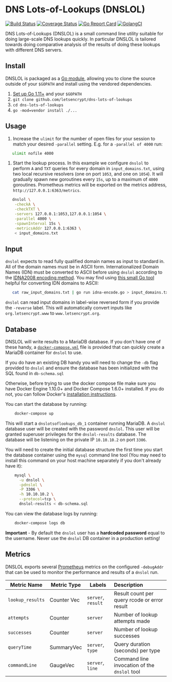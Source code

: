 # DNS Lots-of-Lookups (DNSLOL)

[![Build Status](https://travis-ci.org/letsencrypt/dns-lots-of-lookups.svg?branch=master)](https://travis-ci.org/letsencrypt/dns-lots-of-lookups)
[![Coverage Status](https://coveralls.io/repos/github/letsencrypt/dns-lots-of-lookups/badge.svg)](https://coveralls.io/github/letsencrypt/dns-lots-of-lookups)
[![Go Report Card](https://goreportcard.com/badge/github.com/letsencrypt/dns-lots-of-lookups)](https://goreportcard.com/report/github.com/letsencrypt/dns-lots-of-lookups)
[![GolangCI](https://golangci.com/badges/github.com/letsencrypt/dns-lots-of-lookups.svg)](https://golangci.com/r/github.com/letsencrypt/dns-lots-of-lookups)


DNS Lots-of-Lookups (DNSLOL) is a small command line utility suitable for doing
large-scale DNS lookups quickly. In particular DNSLOL is tailored towards doing
comparative analysis of the results of doing these lookups with different DNS
servers.

## Install

DNSLOL is packaged as a [Go module](https://github.com/golang/go/wiki/Modules),
allowing you to clone the source outside of your `$GOPATH` and install using the
vendored dependencies.

1. [Set up Go 1.11+](https://golang.org/doc/install) and your `$GOPATH`
1. `git clone github.com/letsencrypt/dns-lots-of-lookups`
1. `cd dns-lots-of-lookups`
1. `go -mod=vendor install ./...`

## Usage

1. Increase the `ulimit` for the number of open files for your session to match
   your desired `-parallel` setting. E.g. for a `-parallel of 4000` run:

```bash
   ulimit nofile 4000
```

1. Start the lookup process. In this example we configure `dnslol` to perform `A`
   and `TXT` queries for every domain in `input_domains.txt`, using two local
   recursive resolvers (one on port `1053`, and one on `1054`). It will
   gradually spawn new goroutines every `15s`, up to a maximum of `4000`
   goroutines. Prometheus metrics will be exported on the metrics address,
   `http://127.0.0.1:6363/metrics`.

```bash
   dnslol \
    -checkA \
    -checkTXT \
    -servers 127.0.0.1:1053,127.0.0.1:1054 \
    -parallel 4000 \
    -spawnInterval 15s \
    -metricsAddr 127.0.0.1:6363 \
    < input_domains.txt
```

## Input

`dnslol` expects to read fully qualified domain names as input to standard in.
All of the domain names must be in ASCII form. Internationalized Domain Names
(IDN) must be converted to ASCII before using `dnslol` according to the
[IDNA2008 encoding method](http://unicode.org/reports/tr46/#ToASCII). You may
find using [this small Go
tool](https://gist.github.com/cpu/9e232491edb5fd7db18c2e1926ee532c) helpful for
converting IDN domains to ASCII:

```bash
   cat raw_input_domains.txt | go run idna-encode.go > input_domains.txt
```

`dnslol` can read input domains in label-wise reversed form if you provide the
`-reverse` label. This will automatically convert inputs like
`org.letsencrypt.www` to `www.letsencrypt.org`.

## Database

DNSLOL will write results to a MariaDB database. If you don't have one of these
handy,
a [`docker-compose.yml`](https://github.com/letsencrypt/dns-lots-of-lookups/blob/master/docker-compose.yml)
file is provided that can quickly create a MariaDB container for `dnslol` to
use.

If you do have an existing DB handy you will need to change the `-db` flag
provided to `dnslol` and ensure the database has been initialized with the SQL
found in `db-schema.sql`

Otherwise, before trying to use the docker compose file make sure you have
Docker Engine 1.10.0+ and Docker Compose 1.6.0+ installed. If you do not, you
can follow Docker's [installation
instructions](https://docs.docker.com/compose/install/).

You can start the database by running:

```bash
    docker-compose up
```

This will start a `dnslotsoflookups_db_1` container running MariaDB. A `dnslol`
database user will be created with the password `dnslol`. This user will be
granted superuser privileges for the `dnslol-results` database. The database 
will be listening on the private IP `10.10.10.2` on port `3306`.

You will need to create the initial database structure the first time you start
the database container using the `mysql` command line tool (You may need to
install this command on your host machine separately if you don't already have it):

```bash
    mysql \
      -u dnslol \
      -pdnslol \
      -P 3306 \
      -h 10.10.10.2 \
      --protocol=tcp \
      dnslol-results < db-schema.sql
```

You can view the database logs by running:

```bash
    docker-compose logs db
```

**Important** - By default the `dnslol` user has a **hardcoded password** equal
to the username. Never use the `dnslol` DB container in a production setting!

## Metrics

DNSLOL exports several [Prometheus](https://prometheus.io/) metrics on the configured `-debugAddr` that can be used to monitor the performance and results of a `dnslol` run.

| Metric Name      | Metric Type   | Labels              | Description                                  |
| ---------------- |---------------|---------------------|:---------------------------------------------|
| `lookup_results` | Counter Vec   | `server`, `result`  | Result count per query rcode or error result |
| `attempts`       | Counter       | `server`            | Number of lookup attempts made               |
| `successes`      | Counter       | `server`            | Number of lookup successes                   |
| `queryTime`      | SummaryVec    | `server`, `type`    | Query duration (seconds) per type            |
| `commandLine`    | GaugeVec      | `server`, `line`    | Command line invocation of the `dnslol` tool |
